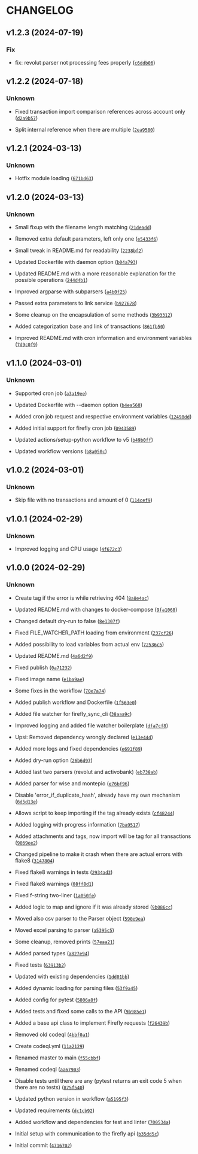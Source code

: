 # CHANGELOG

## v1.2.3 (2024-07-19)

### Fix

* fix: revolut parser not processing fees properly ([`c6ddb06`](https://github.com/dbtdsilva/firefly-sync-cli/commit/c6ddb06d53c9bef4006e52b1e0779d2eea7eb2a8))

## v1.2.2 (2024-07-18)

### Unknown

* Fixed transaction import comparison references across account only ([`d2a9b57`](https://github.com/dbtdsilva/firefly-sync-cli/commit/d2a9b5716fd2343ff05f25d05d3cffee0cb70335))

* Split internal reference when there are multiple ([`2ea9580`](https://github.com/dbtdsilva/firefly-sync-cli/commit/2ea9580498cc50c4c2f0fb907b34cd22cb32d8c7))

## v1.2.1 (2024-03-13)

### Unknown

* Hotfix module loading ([`671bd63`](https://github.com/dbtdsilva/firefly-sync-cli/commit/671bd632bf9ea8e2423e8494b64e9e583580b26d))

## v1.2.0 (2024-03-13)

### Unknown

* Small fixup with the filename length matching ([`21deadd`](https://github.com/dbtdsilva/firefly-sync-cli/commit/21deaddab006c2f8cdaa64c1034b813bc03a9c12))

* Removed extra default parameters, left only one ([`e5433f6`](https://github.com/dbtdsilva/firefly-sync-cli/commit/e5433f61c28624298fc91224a7b0a40ec0767412))

* Small tweak in README.md for readability ([`2238bf2`](https://github.com/dbtdsilva/firefly-sync-cli/commit/2238bf2ca80317419ab4e4ce474bbe911d0a795e))

* Updated Dockerfile with daemon option ([`b04a793`](https://github.com/dbtdsilva/firefly-sync-cli/commit/b04a793fc7551dead99fe1446ffeccdf1e25e342))

* Updated README.md with a more reasonable explanation for the possible operations ([`244d4b1`](https://github.com/dbtdsilva/firefly-sync-cli/commit/244d4b187f3874379eca670500e6921be197504f))

* Improved argparse with subparsers ([`a4b0f25`](https://github.com/dbtdsilva/firefly-sync-cli/commit/a4b0f25090a70eca4f5e05738a886a40ddc57d33))

* Passed extra parameters to link service ([`b927678`](https://github.com/dbtdsilva/firefly-sync-cli/commit/b92767865c849018083c7b44508b90c29fccd78f))

* Some cleanup on the encapsulation of some methods ([`3b93312`](https://github.com/dbtdsilva/firefly-sync-cli/commit/3b93312f90840ef133cfc9717ef6e1e1d8df7e72))

* Added categorization base and link of transactions ([`861fb50`](https://github.com/dbtdsilva/firefly-sync-cli/commit/861fb50f5370f11f37cb56e0dbeb56670fe427bf))

* Improved README.md with cron information and environment variables ([`7d9c0f9`](https://github.com/dbtdsilva/firefly-sync-cli/commit/7d9c0f9d781bb1b5c82170b159220b9023271383))

## v1.1.0 (2024-03-01)

### Unknown

* Supported cron job ([`a3a19ee`](https://github.com/dbtdsilva/firefly-sync-cli/commit/a3a19ee495df43650b9c01a9ba21fd6bf4a84e76))

* Updated Dockerfile with --daemon option ([`b4ea560`](https://github.com/dbtdsilva/firefly-sync-cli/commit/b4ea5603b7f7f879b029c7f2169ce8d2192bb153))

* Added cron job request and respective environment variables ([`12498dd`](https://github.com/dbtdsilva/firefly-sync-cli/commit/12498dda8bca809972333c06f6d6a3e23af161cf))

* Added initial support for firefly cron job ([`0943589`](https://github.com/dbtdsilva/firefly-sync-cli/commit/0943589429db0456cc356c487927db800d4ca378))

* Updated actions/setup-python workflow to v5 ([`b49b0ff`](https://github.com/dbtdsilva/firefly-sync-cli/commit/b49b0ffbc2a2f2596efd6a7b2d36fe5a3455f4f0))

* Updated workflow versions ([`b8a050c`](https://github.com/dbtdsilva/firefly-sync-cli/commit/b8a050ceac6580f15648997e02014d4639b9174a))

## v1.0.2 (2024-03-01)

### Unknown

* Skip file with no transactions and amount of 0 ([`114cef9`](https://github.com/dbtdsilva/firefly-sync-cli/commit/114cef9c4daf7320d440375b00a86e68cebb1b17))

## v1.0.1 (2024-02-29)

### Unknown

* Improved logging and CPU usage ([`4f672c3`](https://github.com/dbtdsilva/firefly-sync-cli/commit/4f672c3b2b7200879a0279f2398f8ba49ef61066))

## v1.0.0 (2024-02-29)

### Unknown

* Create tag if the error is while retrieving 404 ([`8a8e4ac`](https://github.com/dbtdsilva/firefly-sync-cli/commit/8a8e4ac991908081841ed360aa8f21d9cecf18eb))

* Updated README.md with changes to docker-compose ([`9fa1068`](https://github.com/dbtdsilva/firefly-sync-cli/commit/9fa10680f8da7016191e5355f6c11454924ed855))

* Changed default dry-run to false ([`8e1307f`](https://github.com/dbtdsilva/firefly-sync-cli/commit/8e1307faaceab2fbe9ef909189604cf60d4ec0b6))

* Fixed FILE_WATCHER_PATH loading from environment ([`237cf26`](https://github.com/dbtdsilva/firefly-sync-cli/commit/237cf26ecdb5cc332dc4e7cdbc193cb2b399f646))

* Added possibility to load variables from actual env ([`72536c5`](https://github.com/dbtdsilva/firefly-sync-cli/commit/72536c5ffdb7a9228f0309495e3914cca4bbbb50))

* Updated README.md ([`4a6d2f9`](https://github.com/dbtdsilva/firefly-sync-cli/commit/4a6d2f97be8700009dbec8fe04b3c24184a619cd))

* Fixed publish ([`0a71232`](https://github.com/dbtdsilva/firefly-sync-cli/commit/0a7123251a379385617abe5754b00afdf54c9bed))

* Fixed image name ([`e1ba9ae`](https://github.com/dbtdsilva/firefly-sync-cli/commit/e1ba9ae9df0679c97219edf5861baadf7f8bd08c))

* Some fixes in the workflow ([`70e7a74`](https://github.com/dbtdsilva/firefly-sync-cli/commit/70e7a747161fa6a1e25c27c36bc57581772a8209))

* Added publish workflow and Dockerfile ([`1f563e0`](https://github.com/dbtdsilva/firefly-sync-cli/commit/1f563e090f9d5ed643b3670d5bebeffb79372fd8))

* Added file watcher for firefly_sync_cli ([`38aaa9c`](https://github.com/dbtdsilva/firefly-sync-cli/commit/38aaa9cfb6475be28312394a8f77958d87f88970))

* Improved logging and added file watcher boilerplate ([`dfa7cf8`](https://github.com/dbtdsilva/firefly-sync-cli/commit/dfa7cf8b9104ca5aba9a13938c6fdd061e8576d0))

* Upsi: Removed dependency wrongly declared ([`e13e44d`](https://github.com/dbtdsilva/firefly-sync-cli/commit/e13e44dc8ec564036c0906c07bc67d42975dd01f))

* Added more logs and fixed dependencies ([`e691f89`](https://github.com/dbtdsilva/firefly-sync-cli/commit/e691f897bd5eae3482831a6dd4e81a63b7b78550))

* Added dry-run option ([`26b6d97`](https://github.com/dbtdsilva/firefly-sync-cli/commit/26b6d97187a73ba30dd8ce1198a7420091754ff2))

* Added last two parsers (revolut and activobank) ([`eb738ab`](https://github.com/dbtdsilva/firefly-sync-cli/commit/eb738ab279e8cc439933151c9e36758168a65798))

* Added parser for wise and montepio ([`e76bf96`](https://github.com/dbtdsilva/firefly-sync-cli/commit/e76bf96a5bdcc253089bc5fb182b92c70cb10ae0))

* Disable &#39;error_if_duplicate_hash&#39;, already have my own mechanism ([`6d5d13e`](https://github.com/dbtdsilva/firefly-sync-cli/commit/6d5d13e68a2cb82a3dd8a764fb77c1c1f89ca508))

* Allows script to keep importing if the tag already exists ([`cf48244`](https://github.com/dbtdsilva/firefly-sync-cli/commit/cf48244537f11170e236ff8758d5a5d7ef5596e4))

* Added logging with progress information ([`7ba9517`](https://github.com/dbtdsilva/firefly-sync-cli/commit/7ba9517de7c660a01dd022ce5d40fc743155f1e1))

* Added attachments and tags, now import will be tag for all transactions ([`9069ee2`](https://github.com/dbtdsilva/firefly-sync-cli/commit/9069ee2ce0ecd53e6f0426d3649aabee7b9dc5b1))

* Changed pipeline to make it crash when there are actual errors with flake8 ([`3147804`](https://github.com/dbtdsilva/firefly-sync-cli/commit/31478040d213cfe9122b41dfb9225c62be812299))

* Fixed flake8 warnings in tests ([`2934ad3`](https://github.com/dbtdsilva/firefly-sync-cli/commit/2934ad3e9ac7d5c05901eacb0496f31120ddfe0e))

* Fixed flake8 warnings ([`08ff8d1`](https://github.com/dbtdsilva/firefly-sync-cli/commit/08ff8d102e45c344ac4527d06acc32292941e608))

* Fixed f-string two-liner ([`1a050fe`](https://github.com/dbtdsilva/firefly-sync-cli/commit/1a050fe625835cb13f4040c0c44600186b0b4d60))

* Added logic to map and ignore if it was already stored ([`9b086cc`](https://github.com/dbtdsilva/firefly-sync-cli/commit/9b086ccbf48549c572a1efcfed7bc72201ecde8c))

* Moved also csv parser to the Parser object ([`590e9ea`](https://github.com/dbtdsilva/firefly-sync-cli/commit/590e9ead223102d4426584d3870ef9dd4830d2aa))

* Moved excel parsing to parser ([`a5395c5`](https://github.com/dbtdsilva/firefly-sync-cli/commit/a5395c5bc2c1c7ec55703645c39760db0af20e23))

* Some cleanup, removed prints ([`57eaa21`](https://github.com/dbtdsilva/firefly-sync-cli/commit/57eaa21c697933eeba2994528b6562b130a36c21))

* Added parsed types ([`a827e94`](https://github.com/dbtdsilva/firefly-sync-cli/commit/a827e941f28b799dc9790a26af38b041ea46eb5f))

* Fixed tests ([`63913b2`](https://github.com/dbtdsilva/firefly-sync-cli/commit/63913b2c1ff8af36c0824a4a435a0ce33d145cd2))

* Updated with existing dependencies ([`1dd01bb`](https://github.com/dbtdsilva/firefly-sync-cli/commit/1dd01bbe52d1ed661310e5da6fb26249b593d822))

* Added dynamic loading for parsing files ([`53f9a45`](https://github.com/dbtdsilva/firefly-sync-cli/commit/53f9a453246c63502630ef131d463c671d90333f))

* Added config for pytest ([`5806a8f`](https://github.com/dbtdsilva/firefly-sync-cli/commit/5806a8f60b24f72f6d6009844e3ff38bd8e67ecf))

* Added tests and fixed some calls to the API ([`9b985e1`](https://github.com/dbtdsilva/firefly-sync-cli/commit/9b985e150526f0475e7267c7871ee31f7e29d0f1))

* Added a base api class to implement Firefly requests ([`f26439b`](https://github.com/dbtdsilva/firefly-sync-cli/commit/f26439b94e177700f518ac8f901b8bd96569db37))

* Removed old codeql ([`4bbf0a1`](https://github.com/dbtdsilva/firefly-sync-cli/commit/4bbf0a1f8f8f35fc70fce2a85a08d392810bff15))

* Create codeql.yml ([`11a2129`](https://github.com/dbtdsilva/firefly-sync-cli/commit/11a2129ad5d8e08baa3fd62c8bc4251857285ddc))

* Renamed master to main ([`f55cbbf`](https://github.com/dbtdsilva/firefly-sync-cli/commit/f55cbbf4cf6f830c8b7519824a9fe838a50adb5f))

* Renamed codeql ([`aa67903`](https://github.com/dbtdsilva/firefly-sync-cli/commit/aa679033887215ff39fff5a26df08fecd7106d92))

* Disable tests until there are any (pytest returns an exit code 5 when there are no tests) ([`875f540`](https://github.com/dbtdsilva/firefly-sync-cli/commit/875f540ec886e4f4dc575dc23ce406f699f58666))

* Updated python version in workflow ([`a5195f3`](https://github.com/dbtdsilva/firefly-sync-cli/commit/a5195f336f4a7c5c3a535f10f7d1a958d628da1e))

* Updated requirements ([`dc1cb92`](https://github.com/dbtdsilva/firefly-sync-cli/commit/dc1cb920504ca5abe8092dfe8927e4c3feefea28))

* Added workflow and dependencies for test and linter ([`700534a`](https://github.com/dbtdsilva/firefly-sync-cli/commit/700534a6bafee7c6ee3e1527a8b6f52504f2dce0))

* Initial setup with communication to the firefly api ([`b35dd5c`](https://github.com/dbtdsilva/firefly-sync-cli/commit/b35dd5cba307c3f1d9202e72804e4206a336371a))

* Initial commit ([`4716702`](https://github.com/dbtdsilva/firefly-sync-cli/commit/4716702fdc7cfc8974699085f4342d5520428923))
